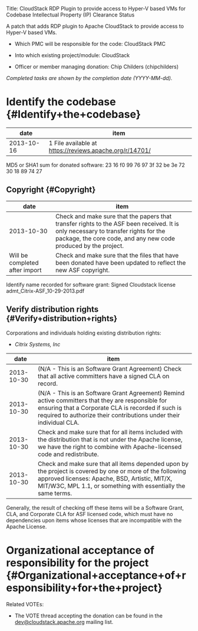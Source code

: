 Title: CloudStack RDP Plugin to provide access to Hyper-V based VMs for Codebase Intellectual Property (IP) Clearance Status


A patch that adds RDP plugin to Apache CloudStack to provide access to Hyper-V based VMs.



- Which PMC will be responsible for the code: CloudStack PMC


- Into which existing project/module: CloudStack


- Officer or member managing donation: Chip Childers (chipchilders)

 _Completed tasks are shown by the completion date (YYYY-MM-dd)._ 


# Identify the codebase {#Identify+the+codebase}

| date | item |
|------|------|
| 2013-10-16 | 1 File available at https://reviews.apache.org/r/14701/ |

MD5 or SHA1 sum for donated software: 23 16 f0 99 76 97 3f 32 be 3e 72 30 18 89 74 27


## Copyright {#Copyright}

| date | item |
|------|------|
| 2013-10-30 | Check and make sure that the papers that transfer rights to the ASF been received. It is only necessary to transfer rights for the package, the core code, and any new code produced by the project. |
| Will be completed after import | Check and make sure that the files that have been donated have been updated to reflect the new ASF copyright. |

Identify name recorded for software grant: Signed Cloudstack license admt_Citrix-ASF_10-29-2013.pdf


## Verify distribution rights {#Verify+distribution+rights}

Corporations and individuals holding existing distribution rights:



-  _Citrix Systems, Inc_ 

| date | item |
|------|------|
| 2013-10-30 | (N/A - This is an Software Grant Agreement) Check that all active committers have a signed CLA on record. |
| 2013-10-30 | (N/A - This is an Software Grant Agreement) Remind active committers that they are responsible for ensuring that a Corporate CLA is recorded if such is required to authorize their contributions under their individual CLA. |
| 2013-10-30 | Check and make sure that for all items included with the distribution that is not under the Apache license, we have the right to combine with Apache-licensed code and redistribute. |
| 2013-10-30 | Check and make sure that all items depended upon by the project is covered by one or more of the following approved licenses: Apache, BSD, Artistic, MIT/X, MIT/W3C, MPL 1.1, or something with essentially the same terms. |

Generally, the result of checking off these items will be a Software Grant, CLA, and Corporate CLA for ASF licensed code, which must have no dependencies upon items whose licenses that are incompatible with the Apache License.


# Organizational acceptance of responsibility for the project {#Organizational+acceptance+of+responsibility+for+the+project}

Related VOTEs:



- The VOTE thread accepting the donation can be found in the [dev@cloudstack.apache.org](http://mail-archives.apache.org/mod_mbox/cloudstack-dev/201310.mbox/%3c9ADDE3F979256644BED8F0D244BE51F0092A50@AMSPEX01CL02.citrite.net%3e) mailing list.
